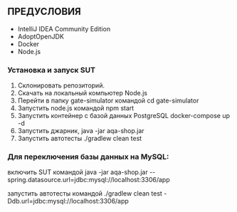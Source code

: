 ## ПРЕДУСЛОВИЯ

* IntelliJ IDEA Community Edition
* AdoptOpenJDK 
* Docker
* Node.js

### Установка и запуск SUT

1. Склонировать репозиторий.
2. Скачать на локальный компьютер Node.js
3. Перейти в папку gate-simulator командой cd gate-simulator
4. Запустить node.js командой npm start
5. Запуcтить контейнер с базой данных PostgreSQL docker-compose up -d
6. Запустить джарник, java -jar aqa-shop.jar 
7. Запустить автотесты ./gradlew clean test

### Для переключения базы данных на MySQL:

включить SUT командой
java -jar aqa-shop.jar --spring.datasource.url=jdbc:mysql://localhost:3306/app

запустить автотесты командой
./gradlew clean test -Ddb.url=jdbc:mysql://localhost:3306/app
